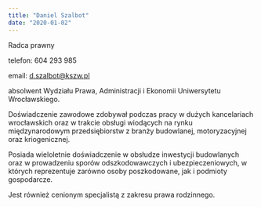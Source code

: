 ```yaml
---
title: "Daniel Szalbot"
date: "2020-01-02"
---
```

Radca prawny

telefon: 604 293 985

email: d.szalbot@kszw.pl

absolwent Wydziału Prawa, Administracji i Ekonomii Uniwersytetu Wrocławskiego.

Doświadczenie zawodowe zdobywał podczas pracy w dużych kancelariach wrocławskich oraz w trakcie obsługi wiodących na rynku międzynarodowym przedsiębiorstw z branży budowlanej, motoryzacyjnej oraz kriogenicznej.

Posiada wieloletnie doświadczenie w obsłudze inwestycji budowlanych oraz w prowadzeniu sporów odszkodowawczych i ubezpieczeniowych, w których reprezentuje zarówno osoby poszkodowane, jak i podmioty gospodarcze.

Jest również cenionym specjalistą z zakresu prawa rodzinnego.
